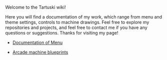 Welcome to the Tartuski wiki!

Here you will find a documentation of my work, which range from menu and theme settings, controls to machine drawings.
Feel free to explore my repositories and projects, and feel free to contact me if you have any questions or suggestions. Thanks for visiting my page!

* <a href=https://github.com/TartuskiJose/Tartuski/wiki/Arcade-machine-blueprints>Documentation of Menu</a>

* <a href=https://github.com/TartuskiJose/Tartuski/wiki/Arcade-machine-blueprints>Arcade machine blueprints</a>


